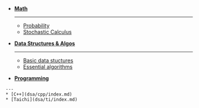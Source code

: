 <div class="grid cards" markdown>

-   [__Math__](math/index.md)

    ---
    * [Probability](math/prob/index.md)
    * [Stochastic Calculus](math/calc/index.md)
    

-   [__Data Structures & Algos__](dsa/index.md)

    ---
    * [Basic data stuctures](dsa/index.md)
    * [Essential algorithms](dsa/index.md)
    

-    [__Programming__](programming/index.md)

    ---
    * [C++](dsa/cpp/index.md)
    * [Taichi](dsa/ti/index.md)

</div>